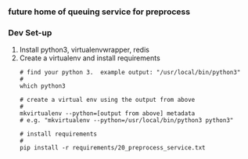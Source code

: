 ### future home of queuing service for preprocess

### Dev Set-up

1. Install python3, virtualenvwrapper, redis
2. Create a virtualenv and install requirements
    ```
    # find your python 3.  example output: "/usr/local/bin/python3"
    #
    which python3

    # create a virtual env using the output from above
    #
    mkvirtualenv --python=[output from above] metadata
    # e.g. "mkvirtualenv --python=/usr/local/bin/python3 python3"

    # install requirements
    #
    pip install -r requirements/20_preprocess_service.txt
    ```
